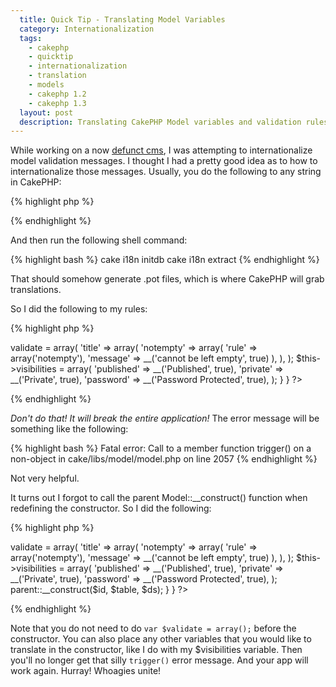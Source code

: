 ```yaml
---
  title: Quick Tip - Translating Model Variables
  category: Internationalization
  tags:
    - cakephp
    - quicktip
    - internationalization
    - translation
    - models
    - cakephp 1.2
    - cakephp 1.3
  layout: post
  description: Translating CakePHP Model variables and validation rules isn't straight-forward to new developers. However, it is possible through the use of the class constructor.
---
```


While working on a now [defunct cms](http://github.com/josegonzalez/marcyavenue/), I was attempting to internationalize model validation messages. I thought I had a pretty good idea as to how to internationalize those messages. Usually, you do the following to any string in CakePHP:

{% highlight php %}
<?php __('encapsulate string in this convenient function'); ?>
{% endhighlight %}

And then run the following shell command:

{% highlight bash %}
cake i18n initdb
cake i18n extract
{% endhighlight %}

That should somehow generate .pot files, which is where CakePHP will grab translations.

So I did the following to my rules:

{% highlight php %}
<?php
class Category extends AppModel {
	var $name = 'Category';
	function __construct() {
		$this->validate = array(
			'title' => array(
				'notempty' => array(
					'rule' => array('notempty'),
					'message' => __('cannot be left empty', true)
				),
			),
		);
		$this->visibilities = array(
			'published' => __('Published', true),
			'private' => __('Private', true),
			'password' => __('Password Protected', true),
		);
	}
}
?>
{% endhighlight %}

*Don't do that! It will break the entire application!* The error message will be something like the following:

{% highlight bash %}
Fatal error: Call to a member function trigger() on a non-object in cake/libs/model/model.php on line 2057
{% endhighlight %}

Not very helpful.

It turns out I forgot to call the parent Model::__construct() function when redefining the constructor. So I did the following:

{% highlight php %}
<?php
class Category extends AppModel {
	var $name = 'Category';
	function __construct($id = false, $table = null, $ds = null) {
		$this->validate = array(
			'title' => array(
				'notempty' => array(
					'rule' => array('notempty'),
					'message' => __('cannot be left empty', true)
				),
			),
		);
		$this->visibilities = array(
			'published' => __('Published', true),
			'private' => __('Private', true),
			'password' => __('Password Protected', true),
		);

	    parent::__construct($id, $table, $ds);
	}
}
?>
{% endhighlight %}

Note that you do not need to do  `var $validate = array();` before the constructor. You can also place any other variables that you would like to translate in the constructor, like I do with my $visibilities variable. Then you'll no longer get that silly `trigger()` error message. And your app will work again. Hurray! Whoagies unite!
